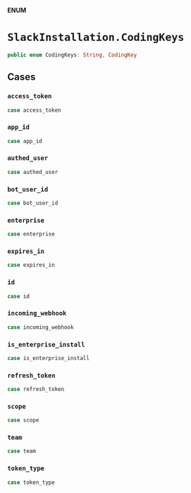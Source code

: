 **ENUM**

# `SlackInstallation.CodingKeys`

```swift
public enum CodingKeys: String, CodingKey
```

## Cases
### `access_token`

```swift
case access_token
```

### `app_id`

```swift
case app_id
```

### `authed_user`

```swift
case authed_user
```

### `bot_user_id`

```swift
case bot_user_id
```

### `enterprise`

```swift
case enterprise
```

### `expires_in`

```swift
case expires_in
```

### `id`

```swift
case id
```

### `incoming_webhook`

```swift
case incoming_webhook
```

### `is_enterprise_install`

```swift
case is_enterprise_install
```

### `refresh_token`

```swift
case refresh_token
```

### `scope`

```swift
case scope
```

### `team`

```swift
case team
```

### `token_type`

```swift
case token_type
```
